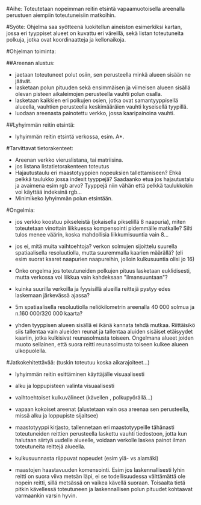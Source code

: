 #Aihe:
Toteutetaan nopeimman reitin etsintä vapaamuotoisella areenalla perustuen aiempiin toteutuneisiin matkoihin.

#Syöte:
Ohjelma saa syötteenä luokitellun aineiston esimerkiksi kartan, jossa eri tyyppiset alueet on kuvattu eri väreillä, sekä listan toteutuneita polkuja, jotka ovat koordinaatteja ja kellonaikoja.

#Ohjelman toiminta:

##Areenan alustus:
* jaetaan toteutuneet polut osiin, sen perusteella minkä alueen sisään ne jäävät.
* lasketaan polun pituuden sekä ensimmäisen ja viimeisen alueen sisällä olevan pisteen aikaleimojen perusteella vauhti polun osalla.
* lasketaan kaikkien eri polkujen osien, jotka ovat samantyyppisellä alueella, vauhtien perusteella keskimääräien vauhti kyseisellä tyypillä.
* luodaan areenasta painotettu verkko, jossa kaaripainoina vauhti.

##Lyhyimmän reitin etsintä:
* lyhyimmän reitin etsintä verkossa, esim. A*.

#Tarvittavat tietorakenteet:
* Areenan verkko vieruslistana, tai matriisina.
* jos listana listatietorakenteen toteutus
* Hajautustaulu eri maastotyyppien nopeuksien tallettamiseen? Ehkä pelkkä taulukko jossa indexit tyyppejä? Saadaanko etua jos hajautustalu ja avaimena esim rgb arvo? Tyyppejä niin vähän että pelkkä taulukkokin voi käyttää indeksinä rgb...
* Minimikeko lyhyimmän polun etsintään.

#Ongelmia:
* jos verkko koostuu pikseleistä (jokaisella pikselillä 8 naapuria), miten toteutetaan vinottain liikkuessa kompensointi pidemmälle matkalle? Silti tulos menee väärin, koska mahdollisia liikkumisuuntia vain 8...
* jos ei, mitä muita vaihtoehtoja? verkon solmujen sijoittelu suurella spatiaalisella resoluutiolla, mutta suuremmalla kaarien määrällä? (eli esim suorat kaaret naapurien naapureihin, jolloin kulkusuuntia olisi jo 16)
* Onko ongelma jos toteutuneiden polkujen pituus lasketaan euklidisesti, mutta verkossa voi liikkua vain kahdeksaan "ilmansuuntaan"?
* kuinka suurilla verkoilla ja fyysisillä alueilla reittejä pystyy edes laskemaan järkevässä ajassa?
* 5m spatiaalisella resoluutiolla neliökilometrin areenalla 40 000 solmua ja n.160 000/320 000 kaarta?

* yhden tyyppisen alueen sisällä ei ikänä kannata tehdä mutkaa. Riittäisikö siis tallentaa vain alueiden reunat ja tallentaa aluiden sisäiset etäisyydet kaariin, jotka kulkisivat reunasolmusta toiseen. Ongelmana alueet joiden muoto sellainen, että suora reitti reunasolmusta toiseen kulkee alueen ulkopuolella.


#Jatkokehitettävää: (tuskin toteutuu koska aikarajoiteet...)
* lyhyimmän reitin esittäminen käyttäjälle visuaalisesti
* alku ja loppupisteen valinta visuaalisesti

* vaihtoehtoiset kulkuvälineet (kävellen , polkupyörällä...)
* vapaan kokoiset areenat (alustetaan vain osa areenaa sen perusteella, missä alku ja loppupiste sijaitsee)
* maastotyyppi kirjasto, tallennetaan eri maastotyypeille tähänasti toteutuneiden reittien perusteella laskettu vauhti tiedostoon, jotta kun halutaan siirtyä uudelle alueelle, voidaan verkolle laskea painot ilman toteutuneita reittejä alueella.

* kulkusuunnasta riippuvat nopeudet (esim ylä- vs alamäki)
* maastojen haastavuuden komensointi. Esim jos laskennallisesti lyhin reitti on suora viiva metsän läpi, ei se todellisuudessa välttämättä ole nopein reitti, sillä metsässä on vaikea kävellä suoraan. Toisaalta tietä pitkin kävellessä toteutuneen ja laskennallisen polun pituudet kohtaavat varmaankin varsin hyvin.
